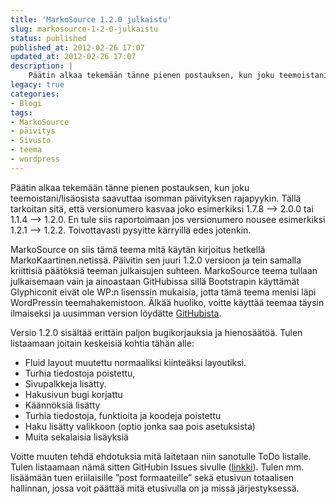 ```yaml
---
title: 'MarkoSource 1.2.0 julkaistu'
slug: markosource-1-2-0-julkaistu
status: published
published_at: 2012-02-26 17:07
updated_at: 2012-02-26 17:07
description: |
    Päätin alkaa tekemään tänne pienen postauksen, kun joku teemoistani/lisäosista saavuttaa isomman päivityksen rajapyykin. Tällä tarkoitan sitä, että versionumero kasvaa joko esimerkiksi 1.7.8 –> 2.0.0 tai 1.1.4 –> 1.2.0. En tule siis raportoimaan jos versionumero nousee esimerkiksi 1.2.1 –> 1.2.2. Toivottavasti pysyitte kärryillä edes jotenkin. MarkoSource on siis tämä teema mitä käytän kirjoitus hetkellä MarkoKaartinen.netissä. Päivitin… Jatka lukemista MarkoSource 1.2.0 julkaistu
legacy: true
categories:
- Blogi
tags:
- MarkoSource
- päivitys
- Sivusto
- teema
- wordpress
---
```


<p>Päätin alkaa tekemään tänne pienen postauksen, kun joku teemoistani/lisäosista saavuttaa isomman päivityksen rajapyykin. Tällä tarkoitan sitä, että versionumero kasvaa joko esimerkiksi 1.7.8 &#8211;&gt; 2.0.0 tai 1.1.4 &#8211;&gt; 1.2.0. En tule siis raportoimaan jos versionumero nousee esimerkiksi 1.2.1 &#8211;&gt; 1.2.2. Toivottavasti pysyitte kärryillä edes jotenkin.</p>
<p>MarkoSource on siis tämä teema mitä käytän kirjoitus hetkellä MarkoKaartinen.netissä. Päivitin sen juuri 1.2.0 versioon ja tein samalla kriittisiä päätöksiä teeman julkaisujen suhteen. MarkoSource teema tullaan julkaisemaan vain ja ainoastaan GitHubissa sillä Bootstrapin käyttämät Glyphiconit eivät ole WP:n lisenssin mukaisia, jotta tämä teema menisi läpi WordPressin teemahakemistoon. Älkää huoliko, voitte käyttää teemaa täysin ilmaiseksi ja uusimman version löydätte <a href="https://github.com/MarkoKaartinen/WPThemes/downloads" target="_blank">GitHubista</a>.</p>
<p>Versio 1.2.0 sisältää erittäin paljon bugikorjauksia ja hienosäätöä. Tulen listaamaan joitain keskeisiä kohtia tähän alle:</p>
<ul>
<li>Fluid layout muutettu normaaliksi kiinteäksi layoutiksi.</li>
<li>Turhia tiedostoja poistettu,</li>
<li>Sivupalkkeja lisätty.</li>
<li>Hakusivun bugi korjattu</li>
<li>Käännöksiä lisätty</li>
<li>Turhia tiedostoja, funktioita ja koodeja poistettu</li>
<li>Haku lisätty valikkoon (optio jonka saa pois asetuksista)</li>
<li>Muita sekalaisia lisäyksiä</li>
</ul>
<p>Voitte muuten tehdä ehdotuksia mitä laitetaan niin sanotulle ToDo listalle. Tulen listaamaan nämä sitten GitHubin Issues sivulle (<a href="https://github.com/MarkoKaartinen/WPThemes/issues" target="_blank">linkki</a>). Tulen mm. lisäämään tuen eriilaisille &#8221;post formaateille&#8221; sekä etusivun totaalisen hallinnan, jossa voit päättää mitä etusivulla on ja missä järjestyksessä.</p>